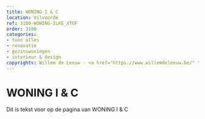 ```yaml
---
title: WONING I & C
location: Vilvoorde
ref: 3100-WONING-ILKE_XTOF
order: 3100
categories:
- toon alles
- renovatie
- gezinswoningen
- interieur & design
copyrights: Willem de Leeuw - <a href="https://www.willemdeleeuw.be/" title="Willem de Leeuw">https://www.willemdeleeuw.be/</a>
---
```

# WONING I & C

Dit is tekst voor op de pagina van WONING I & C